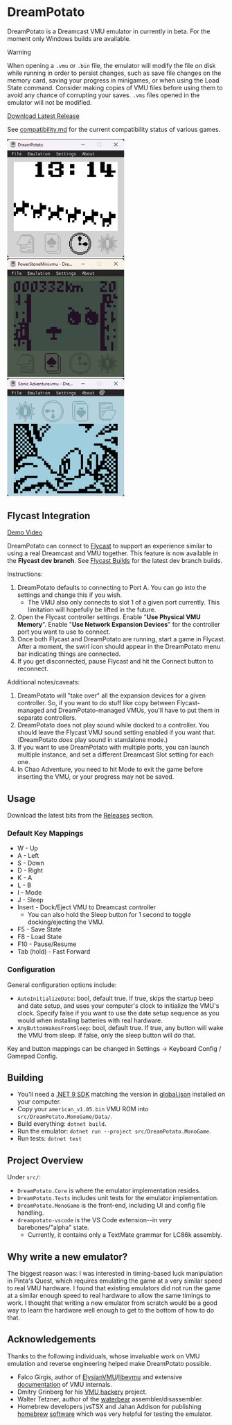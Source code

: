 # DreamPotato

DreamPotato is a Dreamcast VMU emulator in currently in beta. For the moment only Windows builds are available.

> [!WARNING]
> When opening a `.vmu` or `.bin` file, the emulator will modify the file on disk while running in order to persist changes, such as save file changes on the memory card, saving your progress in minigames, or when using the Load State command.
> Consider making copies of VMU files before using them to avoid any chance of corrupting your saves.
> `.vms` files opened in the emulator will not be modified.

[Download Latest Release](https://github.com/RikkiGibson/DreamPotato/releases/latest)

See [compatibility.md](compatibility.md) for the current compatibility status of various games.

<img width="270px" alt="System Clock" src="./docs/images/clock.png" />
<img width="270px" alt="Power Stone Mini" src="./docs/images/power-stone-mini.png" />
<img width="270px" alt="Sonic Adventure (Dreamcast integration)" src="./docs/images/sonic-adventure.png" />

## Flycast Integration

[Demo Video](https://www.youtube.com/watch?v=EN8Y3UX_TDM)

DreamPotato can connect to [Flycast](https://github.com/flyinghead/flycast) to support an experience similar to using a real Dreamcast and VMU together. This feature is now available in the **Flycast dev branch**. See [Flycast Builds](https://flyinghead.github.io/flycast-builds/) for the latest dev branch builds.

Instructions:
1) DreamPotato defaults to connecting to Port A. You can go into the settings and change this if you wish.
    - The VMU also only connects to slot 1 of a given port currently. This limitation will hopefully be lifted in the future.
2) Open the Flycast controller settings. Enable "**Use Physical VMU Memory**". Enable "**Use Network Expansion Devices**" for the controller port you want to use to connect.
3) Once both Flycast and DreamPotato are running, start a game in Flycast. After a moment, the swirl icon should appear in the DreamPotato menu bar indicating things are connected.
4) If you get disconnected, pause Flycast and hit the Connect button to reconnect.

Additional notes/caveats:
1) DreamPotato will "take over" all the expansion devices for a given controller. So, if you want to do stuff like copy between Flycast-managed and DreamPotato-managed VMUs, you'll have to put them in separate controllers.
2) DreamPotato does not play sound while docked to a controller. You should leave the Flycast VMU sound setting enabled if you want that. (DreamPotato *does* play sound in standalone mode.)
3) If you want to use DreamPotato with multiple ports, you can launch multiple instance, and set a different Dreamcast Slot setting for each one.
4) In Chao Adventure, you need to hit Mode to exit the game before inserting the VMU, or your progress may not be saved.

## Usage

Download the latest bits from the [Releases](https://github.com/RikkiGibson/DreamPotato/releases) section.

### Default Key Mappings
- W - Up
- A - Left
- S - Down
- D - Right
- K - A
- L - B
- I - Mode
- J - Sleep
- Insert - Dock/Eject VMU to Dreamcast controller
    - You can also hold the Sleep button for 1 second to toggle docking/ejecting the VMU.
- F5 - Save State
- F8 - Load State
- F10 - Pause/Resume
- Tab (hold) - Fast Forward

### Configuration

General configuration options include:
- `AutoInitializeDate`: bool, default true. If true, skips the startup beep and date setup, and uses your computer's clock to initialize the VMU's clock. Specify false if you want to use the date setup sequence as you would when installing batteries with real hardware.
- `AnyButtonWakesFromSleep`: bool, default true. If true, any button will wake the VMU from sleep. If false, only the sleep button will do that.

Key and button mappings can be changed in Settings -> Keyboard Config / Gamepad Config.

## Building

- You'll need a [.NET 9 SDK](https://dotnet.microsoft.com/en-us/download/dotnet/9.0) matching the version in [global.json](./global.json) installed on your computer.
- Copy your `american_v1.05.bin` VMU ROM into `src/DreamPotato.MonoGame/Data/`.
- Build everything: `dotnet build`.
- Run the emulator: `dotnet run --project src/DreamPotato.MonoGame`.
- Run tests: `dotnet test`

## Project Overview

Under `src/`:
- `DreamPotato.Core` is where the emulator implementation resides.
- `DreamPotato.Tests` includes unit tests for the emulator implementation.
- `DreamPotato.MonoGame` is the front-end, including UI and config file handling.
- `dreampotato-vscode` is the VS Code extension--in *very* barebones/"alpha" state.
    - Currently, it contains only a TextMate grammar for LC86k assembly.

## Why write a new emulator?

The biggest reason was: I was interested in timing-based luck manipulation in Pinta's Quest, which requires emulating the game at a very similar speed to real VMU hardware. I found that existing emulators did not run the game at a similar enough speed to real hardware to allow the same timings to work. I thought that writing a new emulator from scratch would be a good way to learn the hardware well enough to get to the bottom of how to do that.

## Acknowledgements

Thanks to the following individuals, whose invaluable work on VMU emulation and reverse engineering helped make DreamPotato possible.

- Falco Girgis, author of [ElysianVMU](http://evmu.elysianshadows.com/)/[libevmu](https://github.com/gyrovorbis/libevmu) and extensive [documentation](https://vmu.elysianshadows.com/index.html) of VMU internals.
- Dmitry Grinberg for his [VMU hackery](https://dmitry.gr/index.php?r=05.Projects&proj=25.%20VMU%20Hacking) project.
- Walter Tetzner, author of the [waterbear](https://github.com/wtetzner/waterbear) assembler/disassembler.
- Homebrew developers jvsTSX and Jahan Addison for publishing [homebrew](https://github.com/jvsTSX/VMU-MISC-CODE) [software](https://github.com/jahan-addison/snake) which was very helpful for testing the emulator.
